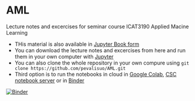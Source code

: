 # AML
Lecture notes and excercises for seminar course ICAT3190 Applied Macine Learning

- THis material is also available in [Jupyter Book form](https://pevalisuo.github.io/AML)
- You can download the lecture notes and excercises from here and run them in your own computer with [Jupyter](https://jupyter.org/)
- You can also clone the whole repository in your own compure using
 `git clone https://github.com/pevalisuo/AML.git`
- Third option is to run the notebooks in cloud in [Google Colab](https://colab.research.google.com/github/pevalisuo/AML/), [CSC notebook server](https://notebooks.csc.fi/#/blueprint/b0bf0fdc4ff941738e5af553d6eec864) 
or in [Binder](https://mybinder.org/v2/gh/pevalisuo/AML/master)



[![Binder](https://mybinder.org/badge_logo.svg)](https://mybinder.org/v2/gh/pevalisuo/AML/master)
